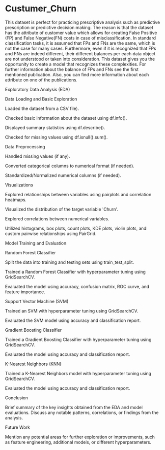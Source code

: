 # Custumer_Churn

This dataset is perfect for practicing prescriptive analysis such as predictive prescription or predictive decision making. 
The reason is that the dataset has the attribute of customer value which allows for creating False Positive (FP) and False Negative(FN) costs in case of misclassification.
In standard classification tasks, it is assumed that FPs and FNs are the same, which is not the case for many cases. 
Furthermore, even if it is recognized that FPs and FNs are indeed different, their different balances per each data object are not understood or taken into consideration. 
This dataset gives you the opportunity to create a model that recognizes these complexities. For further information about the balance of FPs and FNs see the first mentioned publication. 
Also, you can find more information about each attribute on one of the publications.

Exploratory Data Analysis (EDA)

Data Loading and Basic Exploration

Loaded the dataset from a CSV file).

Checked basic information about the dataset using df.info().

Displayed summary statistics using df.describe().

Checked for missing values using df.isnull().sum().

Data Preprocessing

Handled missing values (if any).

Converted categorical columns to numerical format (if needed).

Standardized/Normalized numerical columns (if needed).

Visualizations

Explored relationships between variables using pairplots and correlation heatmaps.

Visualized the distribution of the target variable 'Churn'.

Explored correlations between numerical variables.

Utilized histograms, box plots, count plots, KDE plots, violin plots, and custom pairwise relationships using PairGrid.

Model Training and Evaluation

Random Forest Classifier

Split the data into training and testing sets using train_test_split.

Trained a Random Forest Classifier with hyperparameter tuning using GridSearchCV.

Evaluated the model using accuracy, confusion matrix, ROC curve, and feature importance.

Support Vector Machine (SVM)

Trained an SVM with hyperparameter tuning using GridSearchCV.

Evaluated the SVM model using accuracy and classification report.

Gradient Boosting Classifier

Trained a Gradient Boosting Classifier with hyperparameter tuning using GridSearchCV.

Evaluated the model using accuracy and classification report.

K-Nearest Neighbors (KNN)

Trained a K-Nearest Neighbors model with hyperparameter tuning using GridSearchCV.

Evaluated the model using accuracy and classification report.

Conclusion

Brief summary of the key insights obtained from the EDA and model evaluations. Discuss any notable patterns, correlations, or findings from the analysis.

Future Work

Mention any potential areas for further exploration or improvements, such as feature engineering, additional models, or different hyperparameters.
